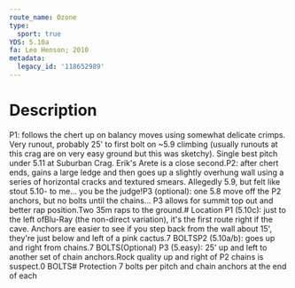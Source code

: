 ```yaml
---
route_name: Ozone
type:
  sport: true
YDS: 5.10a
fa: Leo Henson; 2010
metadata:
  legacy_id: '118652989'
---
```

# Description
P1: follows the chert up on balancy moves using somewhat delicate crimps. Very runout, probably 25' to first bolt on ~5.9 climbing (usually runouts at this crag are on very easy ground but this was sketchy). Single best pitch under 5.11 at Suburban Crag. Erik's Arete is a close second.P2: after chert ends, gains a large ledge and then goes up a slightly overhung wall using a series of horizontal cracks and textured smears. Allegedly 5.9, but felt like stout 5.10- to me... you be the judge!P3 (optional): one 5.8 move off the P2 anchors, but no bolts until the chains... P3 allows for summit top out and better rap position.Two 35m raps to the ground.# Location
P1 (5.10c): just to the left ofBlu-Ray (the non-direct variation), it's the first route right if the cave. Anchors are easier to see if you step back from the wall about 15', they're just below and left of a pink cactus.7 BOLTSP2 (5.10a/b): goes up and right from chains.7 BOLTS(Optional) P3 (5.easy): 25' up and left to another set of chain anchors.Rock quality up and right of P2 chains is suspect.0 BOLTS# Protection
7 bolts per pitch and chain anchors at the end of each